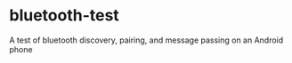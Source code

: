 bluetooth-test
==============

A test of bluetooth discovery, pairing, and message passing on an Android phone
